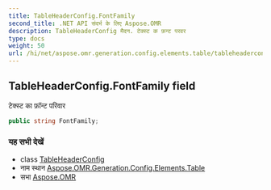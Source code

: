 ```yaml
---
title: TableHeaderConfig.FontFamily
second_title: .NET API संदर्भ के लिए Aspose.OMR
description: TableHeaderConfig मैदन. टेक्स्ट क फ़न्ट परवर
type: docs
weight: 50
url: /hi/net/aspose.omr.generation.config.elements.table/tableheaderconfig/fontfamily/
---
```

## TableHeaderConfig.FontFamily field

टेक्स्ट का फ़ॉन्ट परिवार

```csharp
public string FontFamily;
```

### यह सभी देखें

* class [TableHeaderConfig](../)
* नाम स्थान [Aspose.OMR.Generation.Config.Elements.Table](../../tableheaderconfig/)
* सभा [Aspose.OMR](../../../)


